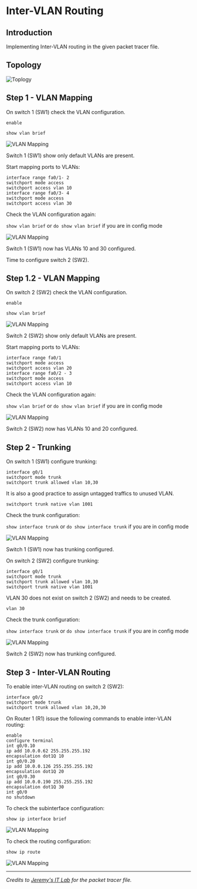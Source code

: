 # Inter-VLAN Routing

## Introduction
Implementing Inter-VLAN routing in the given packet tracer file.

## Topology

![Toplogy](img/topology.png)

## Step 1 - VLAN Mapping

On switch 1 (SW1) check the VLAN configuration.

`enable`

`show vlan brief`

![VLAN Mapping](img/sw1-vlan.png)

Switch 1 (SW1) show only default VLANs are present.

Start mapping ports to VLANs:

```
interface range fa0/1- 2
switchport mode access
switchport access vlan 10
interface range fa0/3- 4
switchport mode access
switchport access vlan 30
```

Check the VLAN configuration again:

`show vlan brief` or `do show vlan brief` if you are in config mode

![VLAN Mapping](img/sw1-vlan2.png)

Switch 1 (SW1) now has VLANs 10 and 30 configured.

Time to configure switch 2 (SW2).

## Step 1.2 - VLAN Mapping

On switch 2 (SW2) check the VLAN configuration.

`enable`

`show vlan brief`

![VLAN Mapping](img/sw2-vlan.png)

Switch 2 (SW2) show only default VLANs are present.

Start mapping ports to VLANs:

```
interface range fa0/1
switchport mode access
switchport access vlan 20
interface range fa0/2 - 3
switchport mode access
switchport access vlan 10
```

Check the VLAN configuration again:

`show vlan brief` or `do show vlan brief` if you are in config mode

![VLAN Mapping](img/sw2-vlan2.png)

Switch 2 (SW2) now has VLANs 10 and 20 configured.

## Step 2 - Trunking

On switch 1 (SW1) configure trunking:

```
interface g0/1
switchport mode trunk
switchport trunk allowed vlan 10,30
```

It is also a good practice to assign untagged traffics to unused VLAN.

`switchport trunk native vlan 1001`

Check the trunk configuration:

`show interface trunk` or `do show interface trunk` if you are in config mode

![VLAN Mapping](img/sw1-trunk.png)

Switch 1 (SW1) now has trunking configured.

On switch 2 (SW2) configure trunking:

```
interface g0/1
switchport mode trunk
switchport trunk allowed vlan 10,30
switchport trunk native vlan 1001
```

VLAN 30 does not exist on switch 2 (SW2) and needs to be created.

`vlan 30`

Check the trunk configuration:

`show interface trunk` or `do show interface trunk` if you are in config mode

![VLAN Mapping](img/sw2-trunk.png)

Switch 2 (SW2) now has trunking configured.

## Step 3 - Inter-VLAN Routing

To enable inter-VLAN routing on switch 2 (SW2):

```
interface g0/2
switchport mode trunk
switchport trunk allowed vlan 10,20,30
```

On Router 1 (R1) issue the following commands to enable inter-VLAN routing:

```
enable
configure terminal
int g0/0.10
ip add 10.0.0.62 255.255.255.192
encapsulation dot1Q 10
int g0/0.20
ip add 10.0.0.126 255.255.255.192
encapsulation dot1Q 20
int g0/0.30
ip add 10.0.0.190 255.255.255.192
encapsulation dot1Q 30
int g0/0
no shutdown
```

To check the subinterface configuration:

`show ip interface brief`

![VLAN Mapping](img/r1-show-ip.png)

To check the routing configuration:

`show ip route`

![VLAN Mapping](img/r1-route.png)

___

*Credits to [Jeremy's IT Lab](https://www.jeremysitlab.com/) for the packet tracer file.*
